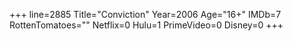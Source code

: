 +++
line=2885
Title="Conviction"
Year=2006
Age="16+"
IMDb=7
RottenTomatoes=""
Netflix=0
Hulu=1
PrimeVideo=0
Disney=0
+++

